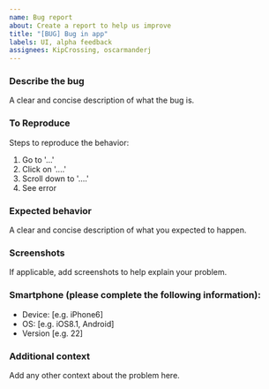 ```yaml
---
name: Bug report
about: Create a report to help us improve
title: "[BUG] Bug in app"
labels: UI, alpha feedback
assignees: KipCrossing, oscarmanderj
---
```


### Describe the bug

A clear and concise description of what the bug is.

### To Reproduce

Steps to reproduce the behavior:
1. Go to '...'
2. Click on '....'
3. Scroll down to '....'
4. See error

### Expected behavior

A clear and concise description of what you expected to happen.

### Screenshots

If applicable, add screenshots to help explain your problem.

### Smartphone (please complete the following information):

 - Device: [e.g. iPhone6]
 - OS: [e.g. iOS8.1, Android]
 - Version [e.g. 22]

### Additional context

Add any other context about the problem here.

